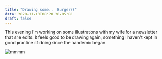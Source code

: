 ```yaml
---
title: "Drawing some... Burgers?"
date: 2020-11-13T00:28:20-05:00
draft: false
---
```


This evening I'm working on some illustrations with my wife for a newsletter
that she edits. It feels good to be drawing again, something I haven't kept in good
practice of doing since the pandemic began.

<img src="/posts/2020/burger.png" alt="mmmm">